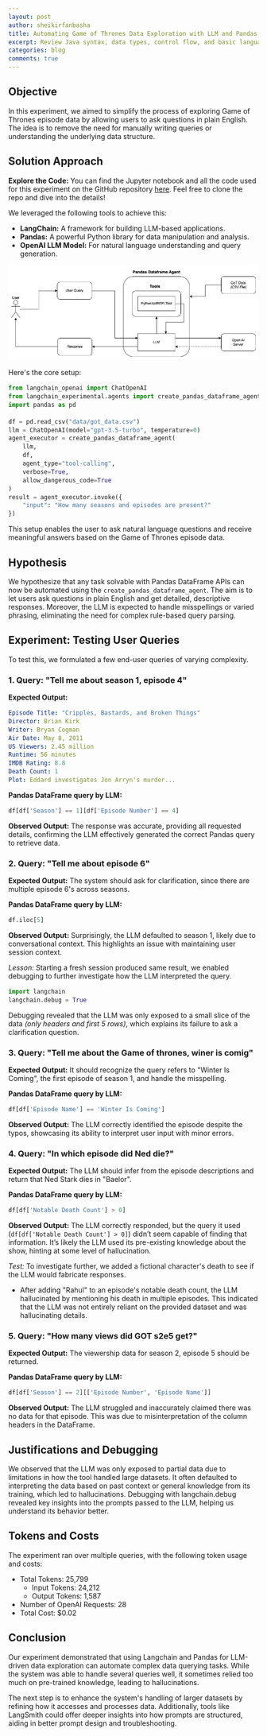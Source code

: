 ```yaml
---
layout: post
author: sheikirfanbasha
title: Automating Game of Thrones Data Exploration with LLM and Pandas
excerpt: Review Java syntax, data types, control flow, and basic language features.
categories: blog
comments: true
---
```


## Objective
In this experiment, we aimed to simplify the process of exploring Game of Thrones episode data by allowing users to ask questions in plain English. The idea is to remove the need for manually writing queries or understanding the underlying data structure.

## Solution Approach
**Explore the Code:** You can find the Jupyter notebook and all the code used for this experiment on the GitHub repository [here](https://github.com/ngi-academy/RAG-game-of-thrones). Feel free to clone the repo and dive into the details!

We leveraged the following tools to achieve this:

* **LangChain:** A framework for building LLM-based applications.
* **Pandas:** A powerful Python library for data manipulation and analysis.
* **OpenAI LLM Model:** For natural language understanding and query generation.

![Pandas Dataframe Agent](/assets/blog/rag/Pandas_Dataframe_Agent.jpg)

Here's the core setup:
```python
from langchain_openai import ChatOpenAI
from langchain_experimental.agents import create_pandas_dataframe_agent
import pandas as pd

df = pd.read_csv("data/got_data.csv")
llm = ChatOpenAI(model="gpt-3.5-turbo", temperature=0)
agent_executor = create_pandas_dataframe_agent(
    llm,
    df,
    agent_type="tool-calling",
    verbose=True,
    allow_dangerous_code=True
)
result = agent_executor.invoke({
    "input": "How many seasons and episodes are present?"
})
```

This setup enables the user to ask natural language questions and receive meaningful answers based on the Game of Thrones episode data.

## Hypothesis

We hypothesize that any task solvable with Pandas DataFrame APIs can now be automated using the `create_pandas_dataframe_agent`. The aim is to let users ask questions in plain English and get detailed, descriptive responses. Moreover, the LLM is expected to handle misspellings or varied phrasing, eliminating the need for complex rule-based query parsing.

## Experiment: Testing User Queries
To test this, we formulated a few end-user queries of varying complexity.

### 1. Query: "Tell me about season 1, episode 4"
**Expected Output:**
```yaml
Episode Title: "Cripples, Bastards, and Broken Things"
Director: Brian Kirk
Writer: Bryan Cogman
Air Date: May 8, 2011
US Viewers: 2.45 million
Runtime: 56 minutes
IMDB Rating: 8.8
Death Count: 1
Plot: Eddard investigates Jon Arryn's murder...
```

**Pandas DataFrame query by LLM:**

```python
df[df['Season'] == 1][df['Episode Number'] == 4]
```

**Observed Output:** The response was accurate, providing all requested details, confirming the LLM effectively generated the correct Pandas query to retrieve data.

### 2. Query: "Tell me about episode 6"

**Expected Output:** The system should ask for clarification, since there are multiple episode 6's across seasons.

**Pandas DataFrame query by LLM:**
```python
df.iloc[5]
```

**Observed Output:** Surprisingly, the LLM defaulted to season 1, likely due to conversational context. This highlights an issue with maintaining user session context.

*Lesson:* Starting a fresh session produced same result, we enabled debugging to further investigate how the LLM interpreted the query.

```python
import langchain
langchain.debug = True
```

Debugging revealed that the LLM was only exposed to a small slice of the data *(only headers and first 5 rows)*, which explains its failure to ask a clarification question.

### 3. Query: "Tell me about the Game of thrones, winer is comig"

**Expected Output:** It should recognize the query refers to "Winter Is Coming", the first episode of season 1, and handle the misspelling.

**Pandas DataFrame query by LLM:**
```python
df[df['Episode Name'] == 'Winter Is Coming']
```

**Observed Output:** The LLM correctly identified the episode despite the typos, showcasing its ability to interpret user input with minor errors.

### 4. Query: "In which episode did Ned die?"

**Expected Output:** The LLM should infer from the episode descriptions and return that Ned Stark dies in "Baelor".

**Pandas DataFrame query by LLM:**
```python
df[df['Notable Death Count'] > 0]
```

**Observed Output:** The LLM correctly responded, but the query it used (`df[df['Notable Death Count'] > 0]`) didn’t seem capable of finding that information. It’s likely the LLM used its pre-existing knowledge about the show, hinting at some level of hallucination.

*Test:* To investigate further, we added a fictional character's death to see if the LLM would fabricate responses.

* After adding "Rahul" to an episode's notable death count, the LLM hallucinated by mentioning his death in multiple episodes. This indicated that the LLM was not entirely reliant on the provided dataset and was hallucinating details.

### 5. Query: "How many views did GOT s2e5 get?"

**Expected Output:** The viewership data for season 2, episode 5 should be returned.

**Pandas DataFrame query by LLM:**
```python
df[df['Season'] == 2][['Episode Number', 'Episode Name']]
```

**Observed Output:** The LLM struggled and inaccurately claimed there was no data for that episode. This was due to misinterpretation of the column headers in the DataFrame.

## Justifications and Debugging
We observed that the LLM was only exposed to partial data due to limitations in how the tool handled large datasets. It often defaulted to interpreting the data based on past context or general knowledge from its training, which led to hallucinations. Debugging with langchain.debug revealed key insights into the prompts passed to the LLM, helping us understand its behavior better.

## Tokens and Costs
The experiment ran over multiple queries, with the following token usage and costs:

* Total Tokens: 25,799
  * Input Tokens: 24,212
  * Output Tokens: 1,587
* Number of OpenAI Requests: 28
* Total Cost: $0.02

## Conclusion
Our experiment demonstrated that using Langchain and Pandas for LLM-driven data exploration can automate complex data querying tasks. While the system was able to handle several queries well, it sometimes relied too much on pre-trained knowledge, leading to hallucinations.

The next step is to enhance the system's handling of larger datasets by refining how it accesses and processes data. Additionally, tools like LangSmith could offer deeper insights into how prompts are structured, aiding in better prompt design and troubleshooting.